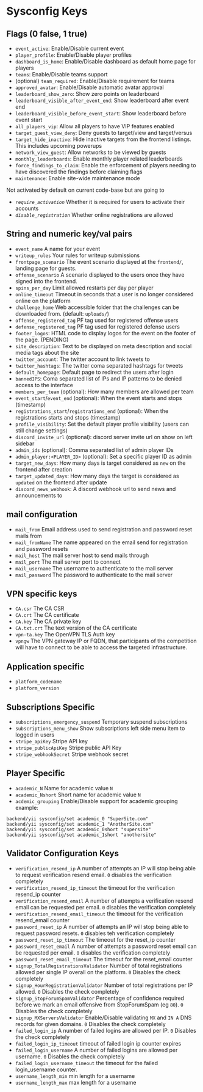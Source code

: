 # Sysconfig Keys

## Flags (0 false, 1 true)
* `event_active`: Enable/Disable current event
* `player_profile`: Enable/Disable player profiles
* `dashboard_is_home`: Enable/Disable dashboard as default home page for players
* `teams`: Enable/Disable teams support
* (optional) `team_required`: Enable/Disable requirement for teams
* `approved_avatar`: Enable/Disable automatic avatar approval
* `leaderboard_show_zero`: Show zero points on leaderboard
* `leaderboard_visible_after_event_end`: Show leaderboard after event end
* `leaderboard_visible_before_event_start`: Show leaderboard before event start
* `all_players_vip`: Allow all players to have VIP features enabled
* `target_guest_view_deny`: Deny guests to target/view and target/versus
* `target_hide_inactive`: Hide inactive targets from the frontend listings. This includes upcoming powerups
* `network_view_guest`: Allow networks to be viewed by guests
* `monthly_leaderboards`: Enable monthly player related leaderboards
* `force_findings_to_claim`: Enable the enforcement of players needing to have discovered the findings before claiming flags
* `maintenance`: Enable site-wide maintenance mode

Not activated by default on current code-base but are going to
* _`require_activation`_ Whether it is required for users to activate their accounts
* _`disable_registration`_ Whether online registrations are allowed

## String and numeric key/val pairs
* `event_name` A name for your event
* `writeup_rules` Your rules for writeup submissions
* `frontpage_scenario` The event scenario displayed at the `frontend/`, landing page for guests.
* `offense_scenario` A scenario displayed to the users once they have signed into the frontend.
* `spins_per_day` Limit allowed restarts per day per player
* `online_timeout` Timeout in seconds that a user is no longer considered online on the platform
* `challenge_home` Web accessible folder that the challenges can be downloaded from. (default: `uploads/`)
* `offense_registered_tag` PF tag used for registered offense users
* `defense_registered_tag` PF tag used for registered defense users
* `footer_logos`: HTML code to display logos for the event on the footer of the page. (PENDING)
* `site_description`: Text to be displayed on meta description and social media tags about the site
* `twitter_account`: The twitter account to link tweets to
* `twitter_hashtags`: The twitter coma separated hashtags for tweets
* `default_homepage`: Default page to redirect the users after login
* `bannedIPS`: Coma separated list of IPs and IP patterns to be denied access to the interface
* `members_per_team` (optional): How many members are allowed per team
* `event_start`/`event_end` (optional): When the event starts and stops (timestamp)
* `registrations_start`/`registrations_end` (optional): When the registrations starts and stops (timestamp)
* `profile_visibility`: Set the default player profile visibility (users can still change settings)
* `discord_invite_url` (optional): discord server invite url on show on left sidebar
* `admin_ids` (optional): Comma separated list of admin player IDs
* `admin_player:<PLAYER_ID>` (optional): Set a specific player ID as admin
* `target_new_days`: How many days is target considered as `new` on the frontend after creation
* `target_updated_days`: How many days the target is considered as `updated` on the frontend after update
* `discord_news_webhook`: A discord webhook url to send news and announcements to

## mail configuration
* `mail_from` Email address used to send registration and password reset mails from
* `mail_fromName` The name appeared on the email send for registration and password resets
* `mail_host` The mail server host to send mails through
* `mail_port` The mail server port to connect
* `mail_username` The username to authenticate to the mail server
* `mail_password` The password to authenticate to the mail server

## VPN specific keys
* `CA.csr` The CA CSR
* `CA.crt` The CA certificate
* `CA.key` The CA private key
* `CA.txt.crt` The text version of the CA certificate
* `vpn-ta.key` The OpenVPN TLS Auth key
* `vpngw` The VPN gateway IP or FQDN, that participants of the competition will have to connect to be able to access the targeted infrastructure.


## Application specific
* `platform_codename`
* `platform_version`

## Subscriptions Specific
* `subscriptions_emergency_suspend` Temporary suspend subscriptions
* `subscriptions_menu_show` Show subscriptions left side menu item to logged in users
* `stripe_apiKey` Stripe API key
* `stripe_publicApiKey` Stripe public API Key
* `stripe_webhookSecret` Stripe webhook secret

## Player Specific
* `academic_N` Name for academic value `N`
*	`academic_Nshort` Short name for academic value `N`
* `acdemic_grouping` Enable/Disable support for academic grouping
example:
```
backend/yii sysconfig/set academic_0 "SuperSite.com"
backend/yii sysconfig/set academic_1 "AnotherSite.com"
backend/yii sysconfig/set academic_0short "supersite"
backend/yii sysconfig/set academic_1short "anothersite"
```


## Validator Configuration Keys
* `verification_resend_ip` A number of attempts an IP will stop being able to request verification resend email. `0` disables the verification completely
* `verification_resend_ip_timeout` the timeout for the verification resend_ip counter
* `verification_resend_email` A number of attempts a verification resend email can be requested per email. `0` disables the verification completely
* `verification_resend_email_timeout` the timeout for the verification resend_email counter
* `password_reset_ip` A number of attempts an IP will stop being able to request password resets. `0` disables teh verification completely
* `password_reset_ip_timeout` The timeout for the reset_ip counter
* `password_reset_email` A number of attempts a password reset email can be requested per email. `0` disables the verification completely
* `password_reset_email_timeout` The timeout for the reset_email counter
* `signup_TotalRegistrationsValidator` Number of total registrations allowed per single IP overall on the platform. `0` Disables the check completely
* `signup_HourRegistrationValidator` Number of total registrations per IP allowed. `0` Disables the check completely
* `signup_StopForumSpamValidator` Percentage of confidence required before we mark an email offensive from StopForumSpam (eg `80`). `0` Disables the check completely
* `signup_MXServersValidator` Enable/Disable validating `MX` and `IN A` DNS records for given domains. `0` Disables the check completely
* `failed_login_ip` A number of failed logins are allowed per IP. `0` Disables the check completely
* `failed_login_ip_timeout` timeout of failed login ip counter expires
* `failed_login_username` A number of failed logins are allowed per username. `0` Disables the check completely
* `failed_login_username_timeout` the timeout for the failed login_username counter.
* `username_length_min` min length for a username
* `username_length_max` max length for a username